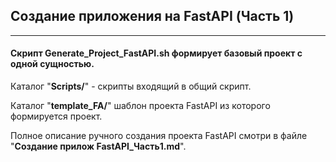## Создание приложения на FastAPI (Часть 1)
___
#### Скрипт __Generate_Project_FastAPI.sh__ формирует базовый проект с одной сущностью.
Каталог "__Scripts/__" - скрипты входящий в общий скрипт.  

Каталог "__template_FA/__" шаблон проекта FastAPI из которого формируется проект.

Полное описание ручного создания проекта FastAPI смотри в файле "__Создание прилож FastAPI_Часть1.md__".

